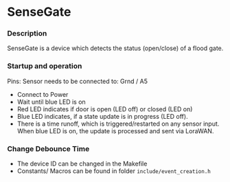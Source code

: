 # SenseGate

### Description
SenseGate is a device which detects the status (open/close) of a flood gate.

### Startup and operation

Pins:
Sensor needs to be connected to: Grnd / A5

- Connect to Power
- Wait until blue LED is on
- Red LED indicates if door is open (LED off) or closed (LED on)
- Blue LED indicates, if a state update is in progress (LED off). 
- There is a time runoff, which is triggered/restarted on any sensor input. When blue LED is on, the update is processed and sent via LoraWAN.    

### Change Debounce Time
- The device ID can be changed in the Makefile
- Constants/ Macros can be found in folder `include/event_creation.h`
